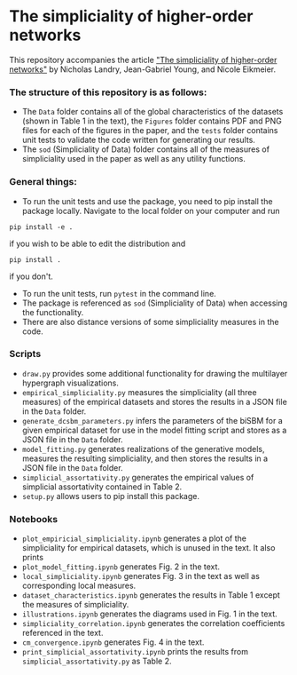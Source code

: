 # The simpliciality of higher-order networks

This repository accompanies the article ["The simpliciality of higher-order networks"](https://doi.org/10.1140/epjds/s13688-024-00458-1) by Nicholas Landry, Jean-Gabriel Young, and Nicole Eikmeier.

### The structure of this repository is as follows:
* The `Data` folder contains all of the global characteristics of the datasets (shown in Table 1 in the text), the `Figures` folder contains PDF and PNG files for each of the figures in the paper, and the `tests` folder contains unit tests to validate the code written for generating our results.
* The `sod` (Simpliciality of Data) folder contains all of the measures of simpliciality used in the paper as well as any utility functions.

### General things:
* To run the unit tests and use the package, you need to pip install the package locally. Navigate to the local folder on your computer and run
```
pip install -e .
```
if you wish to be able to edit the distribution and
```
pip install .
```
if you don't.
* To run the unit tests, run `pytest` in the command line.
* The package is referenced as `sod` (Simpliciality of Data) when accessing the functionality.
* There are also distance versions of some simpliciality measures in the code.

### Scripts
* `draw.py` provides some additional functionality for drawing the multilayer hypergraph visualizations.
* `empirical_simpliciality.py` measures the simpliciality (all three measures) of the empirical datasets and stores the results in a JSON file in the `Data` folder.
* `generate_dcsbm_parameters.py` infers the parameters of the biSBM for a given empirical dataset for use in the model fitting script and stores as a JSON file in the `Data` folder.
* `model_fitting.py` generates realizations of the generative models, measures the resulting simpliciality, and then stores the results in a JSON file in the `Data` folder.
* `simplicial_assortativity.py` generates the empirical values of simplicial assortativity contained in Table 2.
* `setup.py` allows users to pip install this package.

### Notebooks
* `plot_empiricial_simpliciality.ipynb` generates a plot of the simpliciality for empirical datasets, which is unused in the text. It also prints 
* `plot_model_fitting.ipynb` generates Fig. 2 in the text.
* `local_simpliciality.ipynb` generates Fig. 3 in the text as well as corresponding local measures.
* `dataset_characteristics.ipynb` generates the results in Table 1 except the measures of simpliciality.
* `illustrations.ipynb` generates the diagrams used in Fig. 1 in the text.
* `simpliciality_correlation.ipynb` generates the correlation coefficients referenced in the text.
* `cm_convergence.ipynb` generates Fig. 4 in the text.
* `print_simplicial_assortativity.ipynb` prints the results from `simplicial_assortativity.py` as Table 2.
